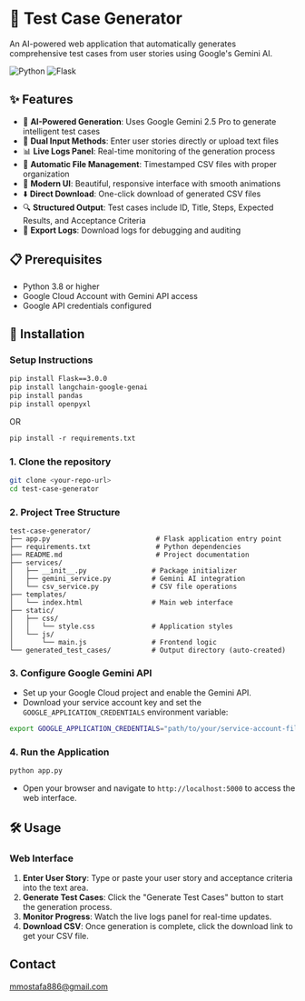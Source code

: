 # 🧪 Test Case Generator

An AI-powered web application that automatically generates comprehensive test cases from user stories using Google's Gemini AI.

![Python](https://img.shields.io/badge/Python-3.8+-blue.svg)
![Flask](https://img.shields.io/badge/Flask-3.0+-green.svg)

## ✨ Features

- 🤖 **AI-Powered Generation**: Uses Google Gemini 2.5 Pro to generate intelligent test cases
- 📝 **Dual Input Methods**: Enter user stories directly or upload text files
- 📊 **Live Logs Panel**: Real-time monitoring of the generation process
- 📁 **Automatic File Management**: Timestamped CSV files with proper organization
- 🎨 **Modern UI**: Beautiful, responsive interface with smooth animations
- ⬇️ **Direct Download**: One-click download of generated CSV files
- 🔍 **Structured Output**: Test cases include ID, Title, Steps, Expected Results, and Acceptance Criteria
- 💾 **Export Logs**: Download logs for debugging and auditing

## 📋 Prerequisites

- Python 3.8 or higher
- Google Cloud Account with Gemini API access
- Google API credentials configured

## 🚀 Installation
### Setup Instructions
```dtd
pip install Flask==3.0.0
pip install langchain-google-genai
pip install pandas
pip install openpyxl
```
OR
```dtd
pip install -r requirements.txt
```
### 1. Clone the repository
```bash
git clone <your-repo-url>
cd test-case-generator
```

### 2. Project Tree Structure
```
test-case-generator/
├── app.py                          # Flask application entry point
├── requirements.txt                # Python dependencies
├── README.md                       # Project documentation
├── services/
│   ├── __init__.py                # Package initializer
│   ├── gemini_service.py          # Gemini AI integration
│   └── csv_service.py             # CSV file operations
├── templates/
│   └── index.html                 # Main web interface
├── static/
│   ├── css/
│   │   └── style.css              # Application styles
│   └── js/
│       └── main.js                # Frontend logic
└── generated_test_cases/          # Output directory (auto-created)
```

### 3. Configure Google Gemini API
- Set up your Google Cloud project and enable the Gemini API.
- Download your service account key and set the `GOOGLE_APPLICATION_CREDENTIALS` environment variable:
```bash
export GOOGLE_APPLICATION_CREDENTIALS="path/to/your/service-account-file.json"
``` 
### 4. Run the Application
```bash
python app.py
```
- Open your browser and navigate to `http://localhost:5000` to access the web interface.
## 🛠️ Usage
### Web Interface
1. **Enter User Story**: Type or paste your user story and acceptance criteria into the text area.
2. **Generate Test Cases**: Click the "Generate Test Cases" button to start the generation process.
3. **Monitor Progress**: Watch the live logs panel for real-time updates.
4. **Download CSV**: Once generation is complete, click the download link to get your CSV file.

## Contact
[mmostafa886@gmail.com](mailto:mostafa886@gmail.com)